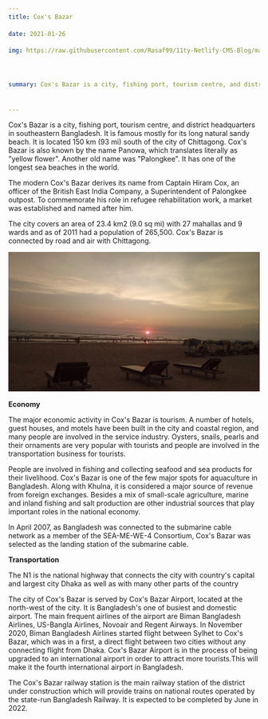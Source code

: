 ```yaml
---
title: Cox's Bazar

date: 2021-01-26

img: https://raw.githubusercontent.com/Rasaf99/11ty-Netlify-CMS-Blog/main/img/coxsBazar-1.png



summary: Cox's Bazar is a city, fishing port, tourism centre, and district headquarters in southeastern Bangladesh. It is famous mostly for its long natural sandy beach. It is located 150 km (93 mi) south of the city of Chittagong. Cox's Bazar is also known by the name Panowa, which translates literally as "yellow flower". Another old name was "Palongkee". It has one of the longest sea beaches in the world.


---
```



Cox's Bazar is a city, fishing port, tourism centre, and district headquarters in southeastern Bangladesh. It is famous mostly for its long natural sandy beach. It is located 150 km (93 mi) south of the city of Chittagong. Cox's Bazar is also known by the name Panowa, which translates literally as "yellow flower". Another old name was "Palongkee". It has one of the longest sea beaches in the world.

The modern Cox's Bazar derives its name from Captain Hiram Cox, an officer of the British East India Company, a Superintendent of Palongkee outpost. To commemorate his role in refugee rehabilitation work, a market was established and named after him.

The city covers an area of 23.4 km2 (9.0 sq mi) with 27 mahallas and 9 wards and as of 2011 had a population of 265,500. Cox's Bazar is connected by road and air with Chittagong.


<p class="-post-img-wrapper-lg"><img class="-post-img-md" src="https://raw.githubusercontent.com/Rasaf99/11ty-Netlify-CMS-Blog/main/img/coxsBazar-2.png" alt="coxsBazar"></p>


**Economy**

The major economic activity in Cox's Bazar is tourism. A number of hotels, guest houses, and motels have been built in the city and coastal region, and many people are involved in the service industry. Oysters, snails, pearls and their ornaments are very popular with tourists and people are involved in the transportation business for tourists.

People are involved in fishing and collecting seafood and sea products for their livelihood. Cox's Bazar is one of the few major spots for aquaculture in Bangladesh.  Along with Khulna, it is considered a major source of revenue from foreign exchanges.  Besides a mix of small-scale agriculture, marine and inland fishing and salt production are other industrial sources that play important roles in the national economy.

In April 2007, as Bangladesh was connected to the submarine cable network as a member of the SEA-ME-WE-4 Consortium, Cox's Bazar was selected as the landing station of the submarine cable.


**Transportation**

The N1 is the national highway that connects the city with country's capital and largest city Dhaka as well as with many other parts of the country

The city of Cox's Bazar is served by Cox's Bazar Airport, located at the north-west of the city. It is Bangladesh's one of busiest and domestic airport. The main frequent airlines of the airport are Biman Bangladesh Airlines, US-Bangla Airlines, Novoair and Regent Airways. In November 2020, Biman Bangladesh Airlines started flight between Sylhet to Cox's Bazar, which was in a first, a direct flight between two cities without any connecting flight from Dhaka. Cox's Bazar Airport is in the process of being upgraded to an international airport in order to attract more tourists.This will make it the fourth international airport in Bangladesh.


The Cox's Bazar railway station is the main railway station of the district under construction which will provide trains on national routes operated by the state-run Bangladesh Railway. It is expected to be completed by June in 2022.